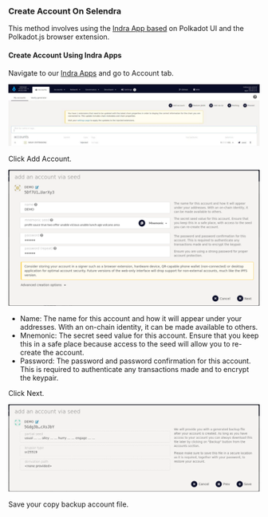 ### Create Account On Selendra

This method involves using the [Indra App based](https://testnet.selendra.org) on Polkadot UI and the Polkadot.js browser extension.

#### Create Account Using Indra Apps
Navigate to our [Indra Apps](https://testnet.selendra.org) and go to Account tab.

![Account Tab](../assets/accounttabs.png "Account Tab")

Click Add Account.

![Account via seed](../assets/accountvaiseed.png "Account via seed")

- Name: The name for this account and how it will appear under your addresses. With an on-chain identity, it can be made available to others.
- Mnemonic: The secret seed value for this account. Ensure that you keep this in a safe place because access to the seed will allow you to re-create the account.
- Password: The password and password confirmation for this account. This is required to authenticate any transactions made and to encrypt the keypair.

Click Next.

![Account via seed](../assets/accountvaiseed2.png "Account via seed")

Save your copy backup account file.